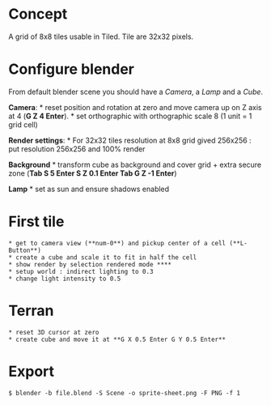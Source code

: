 
# Concept

A grid of 8x8 tiles usable in Tiled. Tile are 32x32 pixels.

# Configure blender

From default blender scene you should have a *Camera*, a *Lamp* and a *Cube*.

**Camera**: 
    * reset position and rotation at zero and move camera up on Z axis at 4 (**G Z 4 Enter**).
    * set orthographic with orthographic scale 8 (1 unit = 1 grid cell)

**Render settings**:
    * For 32x32 tiles resolution at 8x8 grid gived 256x256 : put resolution 256x256 and 100% render

**Background**
    * transform cube as background and cover grid + extra secure zone (**Tab S 5 Enter S Z 0.1 Enter Tab G Z -1 Enter**)

**Lamp**
    * set as sun and ensure shadows enabled

# First tile

    * get to camera view (**num-0**) and pickup center of a cell (**L-Button**)
    * create a cube and scale it to fit in half the cell
    * show render by selection rendered mode ****
    * setup world : indirect lighting to 0.3
    * change light intensity to 0.5

# Terran

    * reset 3D cursor at zero
    * create cube and move it at **G X 0.5 Enter G Y 0.5 Enter**


# Export

    $ blender -b file.blend -S Scene -o sprite-sheet.png -F PNG -f 1